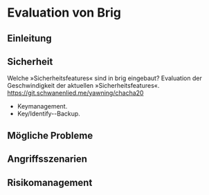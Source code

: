 # Evaluation von Brig

## Einleitung

## Sicherheit

Welche »Sicherheitsfeatures« sind in brig eingebaut?
Evaluation der Geschwindigkeit der aktuellen »Sicherheitsfeatures«.
https://git.schwanenlied.me/yawning/chacha20

* Keymanagement.
* Key/Identify--Backup.

## Mögliche Probleme

## Angriffsszenarien

## Risikomanagement
